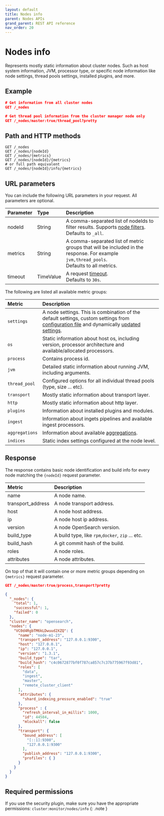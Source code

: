 ```yaml
---
layout: default
title: Nodes info
parent: Nodes APIs
grand_parent: REST API reference
nav_order: 20
---
```


# Nodes info

Represents mostly static information about cluster nodes.
Such as host system information, JVM, processor type, or specific
node information like node settings, thread pools settings, installed plugins, and more.

## Example

```json
# Get information from all cluster nodes
GET /_nodes

# Get thread pool information from the cluster manager node only
GET /_nodes/master:true/thread_pool?pretty
```

## Path and HTTP methods

```text
GET /_nodes
GET /_nodes/{nodeId}
GET /_nodes/{metrics}
GET /_nodes/{nodeId}/{metrics}
# or full path equivalent
GET /_nodes/{nodeId}/info/{metrics}
```

## URL parameters

You can include the following URL parameters in your request. All parameters are optional.

Parameter | Type   | Description
:--- |:-------| :---
nodeId | String | A comma-separated list of nodeIds to filter results. Supports [node filters](../index/#node-filters).<br>Defaults to `_all`.
metrics | String | A comma-separated list of metric groups that will be included in the response. For example `jvm,thread_pools`.<br>Defaults to all metrics.
timeout | TimeValue | A request [timeout](../index/#timeout).<br>Defaults to `30s`.

The following are listed all available metric groups:

Metric | Description
:--- |:----
`settings` | A node settings. This is combination of the default settings, custom settings from [configuration file](../../../configuration/#configuration-file) and dynamically [updated settings](../../../configuration/#update-cluster-settings-using-the-api).
`os` | Static information about host os, including version, processor architecture and available/allocated processors.
`process` | Contains process id.
`jvm` | Detailed static information about running JVM, including arguments.
`thread_pool` | Configured options for all individual thread pools (type, size ... etc).
`transport` | Mostly static information about transport layer.
`http` | Mostly static information about http layer.
`plugins` | Information about installed plugins and modules.
`ingest` | Information about ingets pipelines and available ingest processors.
`aggregations` | Information about available [aggregations](../../../aggregations).
`indices` | Static index settings configured at the node level.

## Response

The response contains basic node identification and build info for every node
matching the `{nodeId}` request parameter.

Metric | Description
:--- |:----
name | A node name.
transport_address | A node transport address.
host | A node host address.
ip | A node host ip address.
version | A node OpenSearch version.
build_type | A build type, like `rpm`,`docker`, `zip` ... etc.
build_hash | A git commit hash of the build.
roles | A node roles.
attributes | A node attributes.

On top of that it will contain one or more metric groups depending on `{metrics}` request parameter.

```json
GET /_nodes/master:true/process,transport?pretty

{
  "_nodes": {
    "total": 1,
    "successful": 1,
    "failed": 0
  },
  "cluster_name": "opensearch",
  "nodes": {
    "VC0d4RgbTM6kLDwuud2XZQ": {
      "name": "node-m1-23",
      "transport_address": "127.0.0.1:9300",
      "host": "127.0.0.1",
      "ip": "127.0.0.1",
      "version": "1.3.1",
      "build_type": "tar",
      "build_hash": "c4c0672877bf0f787ca857c7c37b775967f93d81",
      "roles": [
        "data",
        "ingest",
        "master",
        "remote_cluster_client"
      ],
      "attributes": {
        "shard_indexing_pressure_enabled": "true"
      },
      "process" : {
        "refresh_interval_in_millis": 1000,
        "id": 44584,
        "mlockall": false
      },
      "transport": {
        "bound_address": [
          "[::1]:9300",
          "127.0.0.1:9300"
        ],
        "publish_address": "127.0.0.1:9300",
        "profiles": { }
      }
    }
  }
}
```

## Required permissions

If you use the security plugin, make sure you have the appropriate permissions:
`cluster:monitor/nodes/info`
{: .note }